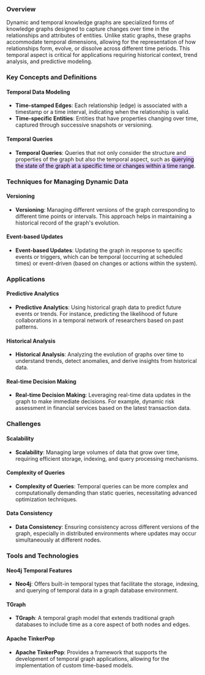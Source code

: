 ### Overview

Dynamic and temporal knowledge graphs are specialized forms of knowledge graphs designed to capture changes over time in the relationships and attributes of entities. Unlike static graphs, these graphs accommodate temporal dimensions, allowing for the representation of how relationships form, evolve, or dissolve across different time periods. This temporal aspect is critical for applications requiring historical context, trend analysis, and predictive modeling.

### Key Concepts and Definitions

#### Temporal Data Modeling
- **Time-stamped Edges**: Each relationship (edge) is associated with a timestamp or a time interval, indicating when the relationship is valid.
- **Time-specific Entities**: Entities that have properties changing over time, captured through successive snapshots or versioning.

#### Temporal Queries
- **Temporal Queries**: Queries that not only consider the structure and properties of the graph but also the temporal aspect, such as <mark style="background: #D2B3FFA6;">querying the state of the graph at a specific time or changes within a time range</mark>.

### Techniques for Managing Dynamic Data

#### Versioning
- **Versioning**: Managing different versions of the graph corresponding to different time points or intervals. This approach helps in maintaining a historical record of the graph's evolution.

#### Event-based Updates
- **Event-based Updates**: Updating the graph in response to specific events or triggers, which can be temporal (occurring at scheduled times) or event-driven (based on changes or actions within the system).

### Applications

#### Predictive Analytics
- **Predictive Analytics**: Using historical graph data to predict future events or trends. For instance, predicting the likelihood of future collaborations in a temporal network of researchers based on past patterns.

#### Historical Analysis
- **Historical Analysis**: Analyzing the evolution of graphs over time to understand trends, detect anomalies, and derive insights from historical data.

#### Real-time Decision Making
- **Real-time Decision Making**: Leveraging real-time data updates in the graph to make immediate decisions. For example, dynamic risk assessment in financial services based on the latest transaction data.

### Challenges

#### Scalability
- **Scalability**: Managing large volumes of data that grow over time, requiring efficient storage, indexing, and query processing mechanisms.

#### Complexity of Queries
- **Complexity of Queries**: Temporal queries can be more complex and computationally demanding than static queries, necessitating advanced optimization techniques.

#### Data Consistency
- **Data Consistency**: Ensuring consistency across different versions of the graph, especially in distributed environments where updates may occur simultaneously at different nodes.

### Tools and Technologies

#### Neo4j Temporal Features
- **Neo4j**: Offers built-in temporal types that facilitate the storage, indexing, and querying of temporal data in a graph database environment.

#### TGraph
- **TGraph**: A temporal graph model that extends traditional graph databases to include time as a core aspect of both nodes and edges.

#### Apache TinkerPop
- **Apache TinkerPop**: Provides a framework that supports the development of temporal graph applications, allowing for the implementation of custom time-based models.
